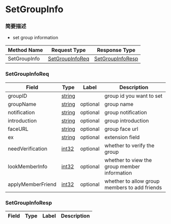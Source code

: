 # SetGroupInfo

### 简要描述

- set group information

| Method Name | Request Type | Response Type |
| ----------- | ------------ | ------------- |
| SetGroupInfo | [SetGroupInfoReq](#openim.sdk.group.SetGroupInfoReq) | [SetGroupInfoResp](#openim.sdk.group.SetGroupInfoResp) |

### SetGroupInfoReq
| Field | Type | Label | Description |
| ----- | ---- | ----- | ----------- |
| groupID | [string](#string) |  | group id you want to set |
| groupName | [string](#string) | optional | group name |
| notification | [string](#string) | optional | group notification |
| introduction | [string](#string) | optional | group introduction |
| faceURL | [string](#string) | optional | group face url |
| ex | [string](#string) | optional | extension field |
| needVerification | [int32](#int32) | optional | whether to verify the group |
| lookMemberInfo | [int32](#int32) | optional | whether to view the group member information |
| applyMemberFriend | [int32](#int32) | optional | whether to allow group members to add friends |


### SetGroupInfoResp
| Field | Type | Label | Description |
| ----- | ---- | ----- | ----------- |



